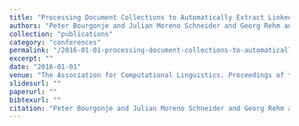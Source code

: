 ```yaml
---
title: "Processing Document Collections to Automatically Extract Linked Data: Semantic Storytelling Technologies for Smart Curation Workflows"
authors: "Peter Bourgonje and Julian Moreno Schneider and Georg Rehm and Felix Sasaki"
collection: "publications"
category: "conferences"
permalink: "/2016-01-01-processing-document-collections-to-automatically-extract-linked-data-semantic-storytelling-technologies-for-smart-curation-workflows"
excerpt: ""
date: "2016-01-01"
venue: "The Association for Computational Linguistics. Proceedings of the 2nd International Workshop on Natural Language Generation and the Semantic Web (WebNLG 2016), ISSN: 1135-5948, pp: 13 - 16"
slidesurl: ""
paperurl: ""
bibtexurl: ""
citation: "Peter Bourgonje and Julian Moreno Schneider and Georg Rehm and Felix Sasaki. (2016). "Processing Document Collections to Automatically Extract Linked Data: Semantic Storytelling Technologies for Smart Curation Workflows." *The Association for Computational Linguistics. Proceedings of the 2nd International Workshop on Natural Language Generation and the Semantic Web (WebNLG 2016), ISSN: 1135-5948, pp: 13 - 16*."
---
```



